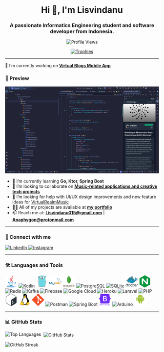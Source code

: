 <h1 align="center">Hi 👋, I'm Lisvindanu</h1>
<h3 align="center">A passionate Informatics Engineering student and software developer from Indonesia.</h3>

<p align="center">
  <img src="https://komarev.com/ghpvc/?username=lisvindanu&label=Profile%20views&color=0e75b6&style=flat" alt="Profile Views" />
</p>

<p align="center">
  <a href="https://github.com/ryo-ma/github-profile-trophy">
    <img src="https://github-profile-trophy.vercel.app/?username=lisvindanu&theme=gruvbox" alt="Trophies" />
  </a>
</p>

---

🔭 I’m currently working on [**Virtual Blogs Mobile App**](https://github.com/Lisvindanu/VirtualBlog-Client)

### 📱 Preview
![VirtualBlog Mobile Preview](https://raw.githubusercontent.com/Lisvindanu/Lisvindanu/main/Screenshot%202025-06-03%20183713.png)

- 🌱 I’m currently learning **Go, Ktor, Spring Boot**  
- 👯 I’m looking to collaborate on [**Music-related applications and creative tech projects**](https://github.com/Lisvindanu/VirtualRealmMusic)  
- 🤝 I’m looking for help with UI/UX design improvements and new feature ideas for [VirtualRealmMusic](https://github.com/Lisvindanu/VirtualRealmMusic)  
- 👨‍💻 All of my projects are available at [**my portfolio**](https://portofolio.vinmedia.my.id/)  
- 📫 Reach me at: **Lisvindanu015@gmail.com** | **Anaphygon@protonmail.com**

---

<h3>🔗 Connect with me</h3>
<p>
  <a href="https://linkedin.com/in/lisvindanu" target="_blank">
    <img src="https://raw.githubusercontent.com/rahuldkjain/github-profile-readme-generator/master/src/images/icons/Social/linked-in-alt.svg" alt="LinkedIn" width="40" />
  </a>
  <a href="https://instagram.com/lisvindanu" target="_blank">
    <img src="https://raw.githubusercontent.com/rahuldkjain/github-profile-readme-generator/master/src/images/icons/Social/instagram.svg" alt="Instagram" width="40" />
  </a>
</p>

---

<h3>🛠️ Languages and Tools</h3>
<p>
  <img src="https://raw.githubusercontent.com/devicons/devicon/master/icons/java/java-original.svg" alt="Java" width="40" />
  <img src="https://www.vectorlogo.zone/logos/kotlinlang/kotlinlang-icon.svg" alt="Kotlin" width="40" />
  <img src="https://raw.githubusercontent.com/devicons/devicon/master/icons/go/go-original.svg" alt="Go" width="40" />
  <img src="https://raw.githubusercontent.com/devicons/devicon/master/icons/mysql/mysql-original-wordmark.svg" alt="MySQL" width="40" />
  <img src="https://raw.githubusercontent.com/devicons/devicon/master/icons/mongodb/mongodb-original-wordmark.svg" alt="MongoDB" width="40" />
  <img src="https://www.vectorlogo.zone/logos/postgresql/postgresql-original-wordmark.svg" alt="PostgreSQL" width="40" />
  <img src="https://www.vectorlogo.zone/logos/sqlite/sqlite-icon.svg" alt="SQLite" width="40" />
  <img src="https://raw.githubusercontent.com/devicons/devicon/master/icons/docker/docker-original-wordmark.svg" alt="Docker" width="40" />
  <img src="https://raw.githubusercontent.com/devicons/devicon/master/icons/nginx/nginx-original.svg" alt="Nginx" width="40" />
  <img src="https://www.vectorlogo.zone/logos/redis/redis-icon.svg" alt="Redis" width="40" />
  <img src="https://www.vectorlogo.zone/logos/apache_kafka/apache_kafka-icon.svg" alt="Kafka" width="40" />
  <img src="https://www.vectorlogo.zone/logos/firebase/firebase-icon.svg" alt="Firebase" width="40" />
  <img src="https://www.vectorlogo.zone/logos/google_cloud/google_cloud-icon.svg" alt="Google Cloud" width="40" />
  <img src="https://www.vectorlogo.zone/logos/heroku/heroku-icon.svg" alt="Heroku" width="40" />
<img src="https://static-00.iconduck.com/assets.00/laravel-icon-1990x2048-xawylrh0.png" alt="Laravel" width="40" height="40"/>
  <img src="https://www.vectorlogo.zone/logos/php/php-icon.svg" alt="PHP" width="40" />
  <img src="https://raw.githubusercontent.com/devicons/devicon/master/icons/bash/bash-original.svg" alt="Bash" width="40" />
  <img src="https://raw.githubusercontent.com/devicons/devicon/master/icons/linux/linux-original.svg" alt="Linux" width="40" />
  <img src="https://raw.githubusercontent.com/devicons/devicon/master/icons/git/git-original.svg" alt="Git" width="40" />
  <img src="https://www.vectorlogo.zone/logos/getpostman/getpostman-icon.svg" alt="Postman" width="40" />
  <img src="https://www.vectorlogo.zone/logos/springio/springio-icon.svg" alt="Spring Boot" width="40" />
  <img src="https://raw.githubusercontent.com/devicons/devicon/master/icons/bootstrap/bootstrap-plain-wordmark.svg" alt="Bootstrap" width="40" />
  <img src="https://cdn.worldvectorlogo.com/logos/arduino-1.svg" alt="Arduino" width="40" />
  <img src="https://raw.githubusercontent.com/devicons/devicon/master/icons/android/android-original-wordmark.svg" alt="Android" width="40" />
</p>

---

<h3>📊 GitHub Stats</h3>
<p>
  <img align="left" src="https://github-readme-stats.vercel.app/api/top-langs?username=lisvindanu&show_icons=true&locale=en&layout=compact&theme=tokyonight" alt="Top Languages" />
</p>

<p>&nbsp;
  <img align="center" src="https://github-readme-stats.vercel.app/api?username=lisvindanu&show_icons=true&locale=en&theme=tokyonight" alt="GitHub Stats" />
</p>

<p>
  <img align="center" src="https://github-readme-streak-stats.herokuapp.com/?user=lisvindanu&theme=tokyonight" alt="GitHub Streak" />
</p>

